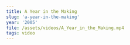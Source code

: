 ```yaml
---
title: A Year in the Making
slug: 'a-year-in-the-making'
year: '2005'
file: /assets/videos/A_Year_in_the_Making.mp4
tags: video
---
```

